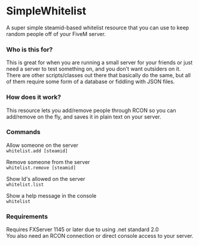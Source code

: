 # SimpleWhitelist
A super simple steamid-based whitelist resource that you can use to keep random people off of your FiveM server.

### Who is this for?
This is great for when you are running a small server for your friends or just need a server to test something on, and you don't want
outsiders on it. There are other scripts/classes out there that basically do the same, but all of them require some form 
of a database or fiddling with JSON files.

### How does it work?
This resource lets you add/remove people through RCON so you can add/remove on the fly, and saves it in plain text on your server.

### Commands

Allow someone on the server\
`whitelist.add [steamid]` 

Remove someone from the server\
`whitelist.remove [steamid]` 

Show Id's allowed on the server\
`whitelist.list`

Show a help message in the console\
`whitelist`


### Requirements
Requires FXServer 1145 or later due to using .net standard 2.0\
You also need an RCON connection or direct console access to your server.
